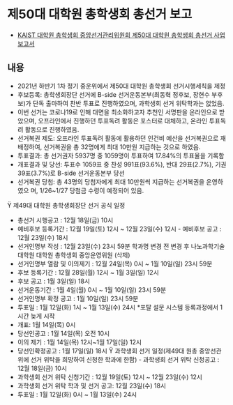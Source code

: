 제50대 대학원 총학생회 총선거 보고
===
- [KAIST 대학원 총학생회 중앙선거관리위원회 제50대 대학원 총학생회 총선거 사업보고서](/보고안건/KAIST-대학원-총학생회-중앙선거관리위원회-제50대-대학원-총학생회-총선거-사업보고서.md)

## 내용
- 2021년 하반기 1차 정기 중운위에서 제50대 대학원 총학생회 선거시행세칙을 제정
- 후보등록: 총학생회장단 선거에 B-side 선거운동본부(최동혁 정후보, 장현수 부후보)가 단독 출마하여 찬반 투표로 진행하였으며, 과학생회 선거 위탁학과는 없었음.
- 이번 선거는 코로나19로 인해 대면을 최소화하고자 추천인 서명판을 온라인으로 받았으며, 오프라인에서 진행하던 투표독려 활동은 포스터로 대체하고, 온라인 투표독려 활동으로 진행하였음.
- 선거복권 제도: 오프라인 투표독려 활동에 활용하던 인건비 예산을 선거복권으로 재배정하여, 선거복권을 총 32명에게 최대 10만원 지급하는 것으로 하였음.
- 투표결과: 총 선거권자 5937명 중 1059명이 투표하여 17.84%의 투표율을 기록함
- 개표결과 및 당선: 투표수 1059표 중 찬성 991표(93.6%), 반대 29표(2.7%), 기권 39표(3.7%)로 B-side 선거운동본부 당선
- 선거복권 당첨: 총 43명의 당첨자에게 최대 10만원씩 지급하는 선거복권을 운영하였으 며, 1/26~1/27 당첨금 수령이 예정되어 있음.

Ÿ 제49대 대학원 총학생회장단 선거 공식 일정
- 총선거 시행공고 : 12월 18일(금) 10시
- 예비후보 등록기간 : 12월 19일(토) 12시 ~ 12월 23일(수) 12시 - 예비후보 공고 : 12월 23일(수) 18시
- 선거인명부 작성 : 12월 23일(수) 23시 59분
학과명
변경 전
변경 후
나노과학기술대학원
대학원 총학생회 중앙운영위원
(삭제)
- 선거인명부 열람 및 이의제기 : 12월 24일(목) 0시 ~ 1월 10일(일) 23시 59분
- 후보 등록기간 : 12월 28일(월) 12시 ~ 1월 3일(일) 12시
- 후보 공고 : 1월 3일(일) 18시
- 선거운동기간 : 1월 4일(월) 0시 ~ 1월 10일(일) 23시 59분
- 선거인명부 확정 공고 : 1월 10일(일) 23시 59분
- 투표일 : 1월 12일(화) 1시 ~ 1월 13일(수) 24시 *포탈 설문 시스템 등록과정에서 1시간 늦게 시작
- 개표: 1월 14일(목) 0시
- 당선인공고 : 1월 14일(목) 오전 10시
- 이의 제기 : 1월 14일(목) 12시~1월 17일(일) 12시
- 당선인확정공고 : 1월 17일(일) 18시
Ÿ 과학생회 선거 일정(제49대 원총 중앙선관위에 선거 위탁을 희망하여 신청한 학과에 한함) - 과학생회 선거 위탁 신청공고 : 12월 18일(금) 10시
- 과학생회 선거 위탁 신청기간 : 12월 19일(토) 12시 ~ 12월 23일(수) 12시
- 과학생회 선거 위탁 학과 및 선거 공고: 12월 23일(수) 18시
- 투표일 : 1월 12일(화) 0시 ~ 1월 13일(수) 24시
